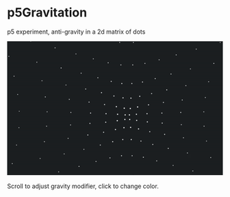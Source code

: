 # p5Gravitation
p5 experiment, anti-gravity in a 2d matrix of dots

<img src="images/gravitation.gif" width="600"/>

Scroll to adjust gravity modifier, click to change color.
